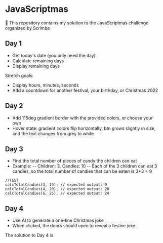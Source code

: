 # JavaScriptmas

🎄 This repository contains my solution to the JavaScriptmas challenge organized by Scrimba

## Day 1

- Get today's date (you only need the day)
- Calculate remaining days
- Display remaining days

Stretch goals:

- Display hours, minutes, seconds
- Add a countdown for another festival, your birthday, or Christmas 2022

## Day 2

- Add 115deg gradient border with the provided colors, or choose your own
- Hover state: gradient colors flip horizontally, btn grows slightly in size, and the text changes from grey to white

## Day 3

- Find the total number of pieces of candy the children can eat
- Example:
  -- Children: 3, Candies: 10
  -- Each of the 3 children can eat 3 candies, so the total number of candies that can be eaten is 3\*3 = 9

```
//TEST
calcTotalCandies(3, 10); // expected output: 9
calcTotalCandies(4, 20); // expected output: 20
calcTotalCandies(6, 25); // expected output: 24
```

## Day 4

- Use AI to generate a one-line Christmas joke
- When clicked, the doors should open to reveal a festive joke.

The solution to Day 4 is

